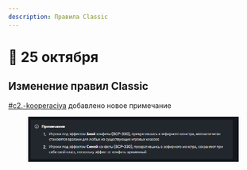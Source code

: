 ```yaml
---
description: Правила Classic
---
```


# 🍁 25 октября

## Изменение правил Classic

[#c2.-kooperaciya](../../rules/classic.md#c2.-kooperaciya "mention") добавлено новое примечание

<figure><img src="../../.gitbook/assets/image (1) (1).png" alt=""><figcaption></figcaption></figure>

